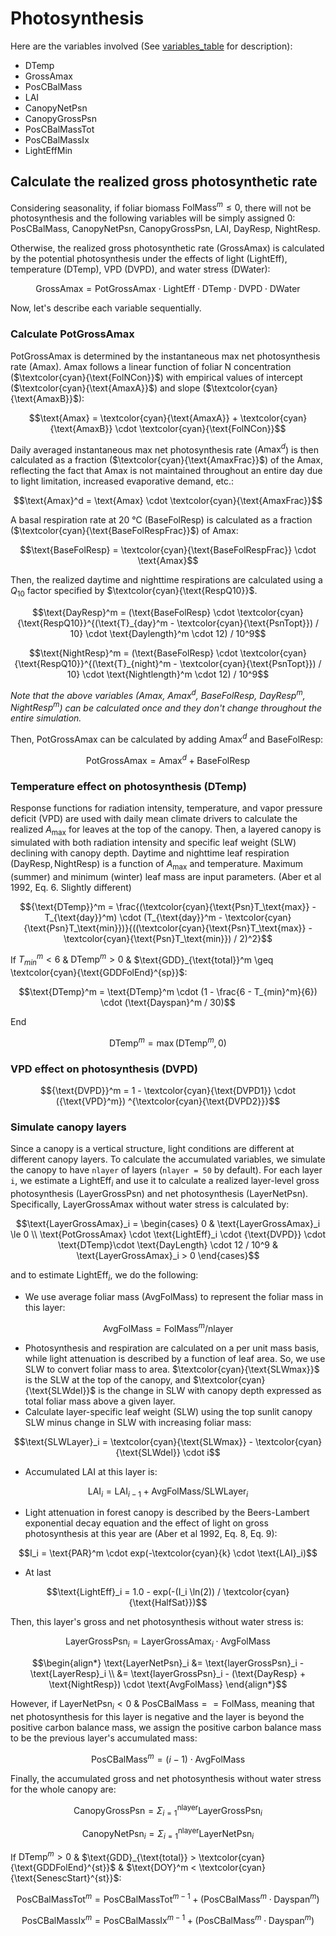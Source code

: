 # Photosynthesis

Here are the variables involved (See [variables_table](/doc/paramters_table.md) for description):

- DTemp
- GrossAmax
- PosCBalMass
- LAI
- CanopyNetPsn
- CanopyGrossPsn
- PosCBalMassTot
- PosCBalMassIx
- LightEffMin

## Calculate the realized gross photosynthetic rate

Considering seasonality, if foliar biomass $\text{FolMass}^m \leq 0$, there will not be photosynthesis and the following variables will be simply assigned 0: $\text{PosCBalMass}$, $\text{CanopyNetPsn}$, $\text{CanopyGrossPsn}$, $\text{LAI}$, $\text{DayResp}$, $\text{NightResp}$.

Otherwise, the realized gross photosynthetic rate ($\text{GrossAmax}$) is calculated by the potential photosynthesis under the effects of light ($\text{LightEff}$), temperature ($\text{DTemp}$), VPD (${\text{DVPD}}$), and water stress ($\text{DWater}$):

$$\text{GrossAmax} = \text{PotGrossAmax} \cdot \text{LightEff} \cdot \text{DTemp} \cdot \text{DVPD} \cdot \text{DWater}$$

Now, let's describe each variable sequentially.

### Calculate $\text{PotGrossAmax}$

$\text{PotGrossAmax}$ is determined by the instantaneous max net photosynthesis rate ($\text{Amax}$). $\text{Amax}$ follows a linear function of foliar N concentration ($\textcolor{cyan}{\text{FolNCon}}$) with empirical values of intercept ($\textcolor{cyan}{\text{AmaxA}}$) and slope ($\textcolor{cyan}{\text{AmaxB}}$):

$$\text{Amax} = \textcolor{cyan}{\text{AmaxA}} + \textcolor{cyan}{\text{AmaxB}} \cdot \textcolor{cyan}{\text{FolNCon}}$$

Daily averaged instantaneous max net photosynthesis rate ($\text{Amax}^d$) is then calculated as a fraction ($\textcolor{cyan}{\text{AmaxFrac}}$) of the $\text{Amax}$, reflecting the fact that $\text{Amax}$ is not maintained throughout an entire day due to light limitation, increased evaporative demand, etc.:

$$\text{Amax}^d = \text{Amax} \cdot \textcolor{cyan}{\text{AmaxFrac}}$$

A basal respiration rate at 20 °C ($\text{BaseFolResp}$) is calculated as a fraction ($\textcolor{cyan}{\text{BaseFolRespFrac}}$) of $\text{Amax}$:

$$\text{BaseFolResp} = \textcolor{cyan}{\text{BaseFolRespFrac}} \cdot \text{Amax}$$

Then, the realized daytime and nighttime respirations are calculated using a $Q_{10}$ factor specified by $\textcolor{cyan}{\text{RespQ10}}$.

$$\text{DayResp}^m = (\text{BaseFolResp} \cdot \textcolor{cyan}{\text{RespQ10}}^{(\text{T}_{day}^m - \textcolor{cyan}{\text{PsnTopt}}) / 10} \cdot \text{Daylength}^m \cdot 12) / 10^9$$

$$\text{NightResp}^m = (\text{BaseFolResp} \cdot \textcolor{cyan}{\text{RespQ10}}^{(\text{T}_{night}^m - \textcolor{cyan}{\text{PsnTopt}}) / 10} \cdot \text{Nightlength}^m \cdot 12) / 10^9$$

*Note that the above variables ($\text{Amax}$, $\text{Amax}^d$, $\text{BaseFolResp}$, $\text{DayResp}^m$, $\text{NightResp}^m$) can be calculated once and they don't change throughout the entire simulation.*

Then, $\text{PotGrossAmax}$ can be calculated by adding $\text{Amax}^{d}$ and $\text{BaseFolResp}$:

$$\text{PotGrossAmax} = \text{Amax}^d + \text{BaseFolResp}$$

### Temperature effect on photosynthesis ($\text{DTemp}$)

Response functions for radiation intensity, temperature, and vapor pressure deficit (VPD) are used with daily mean climate drivers to calculate the realized $A_{\max}$ for leaves at the top of the canopy. Then, a layered canopy is simulated with both radiation intensity and specific leaf weight ($\text{SLW}$) declining with canopy depth. Daytime and nighttime leaf respiration ($\text{DayResp}, \text{NightResp}$) is a function of $A_{\max}$ and temperature. Maximum (summer) and minimum (winter) leaf mass are input parameters. (Aber et al 1992, Eq. 6. Slightly different)

$${\text{DTemp}}^m = \frac{(\textcolor{cyan}{\text{Psn}T_\text{max}} - T_{\text{day}}^m) \cdot (T_{\text{day}}^m - \textcolor{cyan}{\text{Psn}T_\text{min}})}{((\textcolor{cyan}{\text{Psn}T_\text{max}} - \textcolor{cyan}{\text{Psn}T_\text{min}}) / 2)^2}$$

If $T_{min}^m < 6$ & $\text{DTemp}^m > 0$ & $\text{GDD}_{\text{total}}^m \geq \textcolor{cyan}{\text{GDDFolEnd}^{sp}}$:

$$\text{DTemp}^m = \text{DTemp}^m \cdot (1 - \frac{6 - T_{min}^m}{6}) \cdot (\text{Dayspan}^m / 30)$$

End

$$\text{DTemp}^m = \max(\text{DTemp}^m, 0)$$

### VPD effect on photosynthesis (${\text{DVPD}}$)

$${\text{DVPD}}^m = 1 - \textcolor{cyan}{\text{DVPD1}} \cdot ({\text{VPD}^m}) ^{\textcolor{cyan}{\text{DVPD2}}}$$

### Simulate canopy layers

Since a canopy is a vertical structure, light conditions are different at different canopy layers. To calculate the accumulated variables, we simulate the canopy to have `nlayer` of layers (`nlayer = 50` by default). For each layer `i`, we estimate a $\text{LightEff}_i$ and use it to calculate a realized layer-level gross photosynthesis ($\text{LayerGrossPsn}$) and net photosynthesis ($\text{LayerNetPsn}$). Specifically, $\text{LayerGrossAmax}$ without water stress is calculated by:

$$\text{LayerGrossAmax}_i = \begin{cases}
	0 & \text{LayerGrossAmax}_i \le 0 \\
	\text{PotGrossAmax} \cdot \text{LightEff}_i \cdot {\text{DVPD}} \cdot \text{DTemp}\cdot \text{DayLength} \cdot 12 / 10^9 & \text{LayerGrossAmax}_i > 0
\end{cases}$$

and to estimate $\text{LightEff}_i$, we do the following:

- We use average foliar mass ($\text{AvgFolMass}$) to represent the foliar mass in this layer:

$$\text{AvgFolMass} = \text{FolMass}^m / \text{nlayer}$$

- Photosynthesis and respiration are calculated on a per unit mass basis, while light attenuation is described by a function of leaf area. So, we use SLW to convert foliar mass to area. $\textcolor{cyan}{\text{SLWmax}}$ is the SLW at the top of the canopy, and $\textcolor{cyan}{\text{SLWdel}}$ is the change in SLW with canopy depth expressed as total foliar mass above a given layer.
- Calculate layer-specific leaf weight (SLW) using the top sunlit canopy SLW minus change in SLW with increasing foliar mass:

$$\text{SLWLayer}_i = \textcolor{cyan}{\text{SLWmax}} - \textcolor{cyan}{\text{SLWdel}} \cdot i$$

- Accumulated LAI at this layer is:

$$\text{LAI}_i = \text{LAI}_{i-1} + \text{AvgFolMass} / \text{SLWLayer}_i$$

- Light attenuation in forest canopy is described by the Beers-Lambert exponential decay equation and the effect of light on gross photosynthesis at this year are (Aber et al 1992, Eq. 8, Eq. 9):

$$I_i = \text{PAR}^m \cdot exp(-\textcolor{cyan}{k} \cdot \text{LAI}_i)$$

- At last

$$\text{LightEff}_i = 1.0 - exp(-(I_i \ln(2)) / \textcolor{cyan}{\text{HalfSat}})$$

Then, this layer's gross and net photosynthesis without water stress is:

$$\text{LayerGrossPsn}_i = \text{LayerGrossAmax}_i \cdot \text{AvgFolMass}$$

$$\begin{align*}
	\text{LayerNetPsn}_i &= \text{layerGrossPsn}_i - \text{LayerResp}_i \\
	&= \text{layerGrossPsn}_i - (\text{DayResp} + \text{NightResp}) \cdot \text{AvgFolMass}
\end{align*}$$

However, if $\text{LayerNetPsn}_i < 0$ & $\text{PosCBalMass} == \text{FolMass}$, meaning that net photosynthesis for this layer is negative and the layer is beyond the positive carbon balance mass, we assign the positive carbon balance mass to be the previous layer's accumulated mass:

$$\text{PosCBalMass}^m = (i -1) \cdot \text{AvgFolMass}$$

Finally, the accumulated gross and net photosynthesis without water stress for the whole canopy are:

$$\text{CanopyGrossPsn} = \Sigma_{i=1}^{\text{nlayer}} \text{LayerGrossPsn}_i$$

$$\text{CanopyNetPsn}_i = \Sigma_{i=1}^{\text{nlayer}} \text{LayerNetPsn}_i$$

If $\text{DTemp}^m > 0$ & $\text{GDD}_{\text{total}} > \textcolor{cyan}{\text{GDDFolEnd}^{st}}$ & $\text{DOY}^m < \textcolor{cyan}{\text{SenescStart}^{st}}$:

$$\text{PosCBalMassTot}^m = \text{PosCBalMassTot}^{m-1} + (\text{PosCBalMass}^m \cdot \text{Dayspan}^m)$$

$$\text{PosCBalMassIx}^m = \text{PosCBalMassIx}^{m-1} + (\text{PosCBalMass}^m \cdot \text{Dayspan}^m)$$

